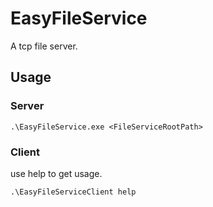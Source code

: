 # EasyFileService
A tcp file server.

## Usage

### Server
``` batch
.\EasyFileService.exe <FileServiceRootPath>
```

### Client
use help to get usage.
``` batch
.\EasyFileServiceClient help
```
